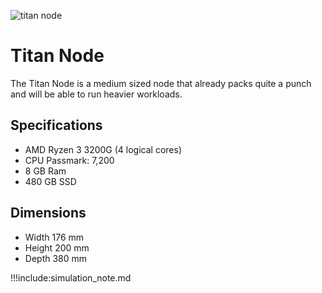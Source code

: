 ![titan node](titannode.png)

# Titan Node
The Titan Node is a medium sized node that already packs quite a punch and will be able to run heavier workloads.


## Specifications

* AMD Ryzen 3 3200G (4 logical cores)
* CPU Passmark: 7,200
* 8 GB Ram
* 480 GB SSD 

## Dimensions

* Width 176 mm
* Height 200 mm
* Depth 380 mm  

!!!include:simulation_note.md
